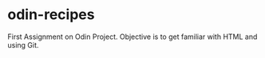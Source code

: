 # odin-recipes
First Assignment on Odin Project. 
Objective is to get familiar with HTML and using Git.